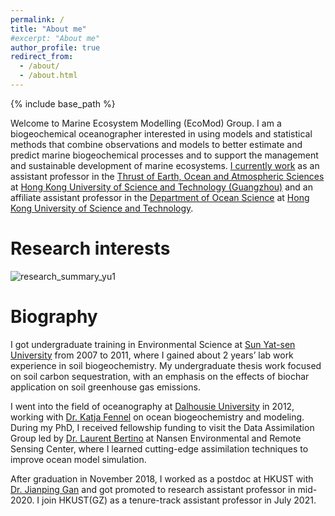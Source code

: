 ```yaml
---
permalink: /
title: "About me"
#excerpt: "About me"
author_profile: true
redirect_from: 
  - /about/
  - /about.html
---
```

{% include base_path %}

Welcome to Marine Ecosystem Modelling (EcoMod) Group. I am a biogeochemical oceanographer interested in using models and statistical methods that combine observations and models to better estimate and predict marine biogeochemical processes and to support the management and sustainable development of marine ecosystems. [I currently work](https://facultyprofiles.hkust-gz.edu.cn/#/faculty-personal-page?id=246) as an assistant professor in the [Thrust of Earth, Ocean and Atmospheric Sciences](https://hkust-gz.edu.cn/academics/four-hubs/function-hub/earth-ocean-atmospheric-sciences) at [Hong Kong University of Science and Technology (Guangzhou)](https://hkust-gz.edu.cn/academics/four-hubs/function-hub/earth-ocean-atmospheric-sciences) and an affiliate assistant professor in the [Department of Ocean Science](https://oces.hkust.edu.hk) at [Hong Kong University of Science and Technology](https://hkust.edu.hk/home).


Research interests
======
![research_summary_yu1](https://user-images.githubusercontent.com/90517367/134173104-9779a4e8-a4e3-4ed1-9959-1429bd5ea3ba.png)


Biography
======
I got undergraduate training in Environmental Science at [Sun Yat-sen University](http://www.sysu.edu.cn/en/index.htm) from 2007 to 2011, where I gained about 2 years’ lab work experience in soil biogeochemistry. My undergraduate thesis work focused on soil carbon sequestration, with an emphasis on the effects of biochar application on soil greenhouse gas emissions. 

I went into the field of oceanography at [Dalhousie University](https://www.dal.ca) in 2012, working with [Dr. Katja Fennel](http://memg.ocean.dal.ca/fennel/) on ocean biogeochemistry and modeling. During my PhD, I received fellowship funding to visit the Data Assimilation Group led by [Dr. Laurent Bertino](https://www.nersc.no/staff/laurent-bertino) at Nansen Environmental and Remote Sensing Center, where I learned cutting-edge assimilation techniques to improve ocean model simulation. 

After graduation in November 2018, I worked as a postdoc at HKUST with [Dr. Jianping Gan](https://odmp.ust.hk ) and got promoted to research assistant professor in mid-2020. I join HKUST(GZ) as a tenure-track assistant professor in July 2021. 
